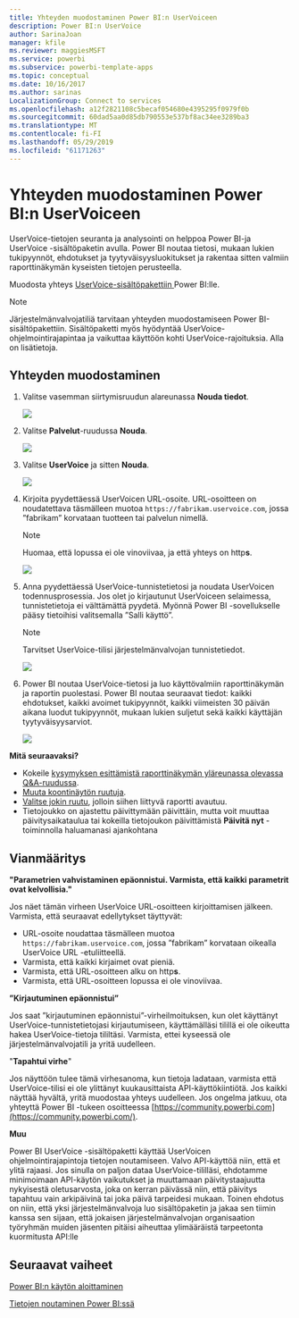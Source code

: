```yaml
---
title: Yhteyden muodostaminen Power BI:n UserVoiceen
description: Power BI:n UserVoice
author: SarinaJoan
manager: kfile
ms.reviewer: maggiesMSFT
ms.service: powerbi
ms.subservice: powerbi-template-apps
ms.topic: conceptual
ms.date: 10/16/2017
ms.author: sarinas
LocalizationGroup: Connect to services
ms.openlocfilehash: a12f2821108c5becaf054680e4395295f0979f0b
ms.sourcegitcommit: 60dad5aa0d85db790553e537bf8ac34ee3289ba3
ms.translationtype: MT
ms.contentlocale: fi-FI
ms.lasthandoff: 05/29/2019
ms.locfileid: "61171263"
---
```

# <a name="connect-to-uservoice-with-power-bi"></a>Yhteyden muodostaminen Power BI:n UserVoiceen
UserVoice-tietojen seuranta ja analysointi on helppoa Power BI-ja UserVoice -sisältöpaketin avulla. Power BI noutaa tietosi, mukaan lukien tukipyynnöt, ehdotukset ja tyytyväisyysluokitukset ja rakentaa sitten valmiin raporttinäkymän kyseisten tietojen perusteella.

Muodosta yhteys [UserVoice-sisältöpakettiin ](https://app.powerbi.com/getdata/services/uservoice) Power BI:lle.

>[!NOTE]
>Järjestelmänvalvojatiliä tarvitaan yhteyden muodostamiseen Power BI-sisältöpakettiin. Sisältöpaketti myös hyödyntää UserVoice-ohjelmointirajapintaa ja vaikuttaa käyttöön kohti UserVoice-rajoituksia. Alla on lisätietoja.

## <a name="how-to-connect"></a>Yhteyden muodostaminen
1. Valitse vasemman siirtymisruudun alareunassa **Nouda tiedot**.
   
   ![](media/service-connect-to-uservoice/pbi_getdata.png)
2. Valitse **Palvelut**-ruudussa **Nouda**.
   
   ![](media/service-connect-to-uservoice/pbi_getservices.png) 
3. Valitse **UserVoice** ja sitten **Nouda**.
   
   ![](media/service-connect-to-uservoice/uservoice.png)
4. Kirjoita pyydettäessä UserVoicen URL-osoite. URL-osoitteen on noudatettava täsmälleen muotoa `https://fabrikam.uservoice.com`, jossa ”fabrikam” korvataan tuotteen tai palvelun nimellä.
   
   >[!NOTE]
   >Huomaa, että lopussa ei ole vinoviivaa, ja että yhteys on http**s**.
   
   ![](media/service-connect-to-uservoice/capture.png)
5. Anna pyydettäessä UserVoice-tunnistetietosi ja noudata UserVoicen todennusprosessia. Jos olet jo kirjautunut UserVoiceen selaimessa, tunnistetietoja ei välttämättä pyydetä. Myönnä Power BI -sovellukselle pääsy tietoihisi valitsemalla ”Salli käyttö”.
   
   >[!NOTE]
   >Tarvitset UserVoice-tilisi järjestelmänvalvojan tunnistetiedot.
   
   ![](media/service-connect-to-uservoice/capture3.png)
6. Power BI noutaa UserVoice-tietosi ja luo käyttövalmiin raporttinäkymän ja raportin puolestasi. Power BI noutaa seuraavat tiedot: kaikki ehdotukset, kaikki avoimet tukipyynnöt, kaikki viimeisten 30 päivän aikana luodut tukipyynnöt, mukaan lukien suljetut sekä kaikki käyttäjän tyytyväisyysarviot.
   
   ![](media/service-connect-to-uservoice/capture4.png)

**Mitä seuraavaksi?**

* Kokeile [kysymyksen esittämistä raporttinäkymän yläreunassa olevassa Q&A-ruudussa](consumer/end-user-q-and-a.md).
* [Muuta koontinäytön ruutuja](service-dashboard-edit-tile.md).
* [Valitse jokin ruutu](consumer/end-user-tiles.md), jolloin siihen liittyvä raportti avautuu.
* Tietojoukko on ajastettu päivittymään päivittäin, mutta voit muuttaa päivitysaikataulua tai kokeilla tietojoukon päivittämistä **Päivitä nyt** -toiminnolla haluamanasi ajankohtana

## <a name="troubleshooting"></a>Vianmääritys
**"Parametrien vahvistaminen epäonnistui. Varmista, että kaikki parametrit ovat kelvollisia."**

Jos näet tämän virheen UserVoice URL-osoitteen kirjoittamisen jälkeen. Varmista, että seuraavat edellytykset täyttyvät:

* URL-osoite noudattaa täsmälleen muotoa `https://fabrikam.uservoice.com`, jossa ”fabrikam” korvataan oikealla UserVoice URL -etuliitteellä.
* Varmista, että kaikki kirjaimet ovat pieniä.
* Varmista, että URL-osoitteen alku on http**s**.
* Varmista, että URL-osoitteen lopussa ei ole vinoviivaa.

**”Kirjautuminen epäonnistui”**

Jos saat ”kirjautuminen epäonnistui”-virheilmoituksen, kun olet käyttänyt UserVoice-tunnistetietojasi kirjautumiseen, käyttämälläsi tilillä ei ole oikeutta hakea UserVoice-tietoja tililtäsi. Varmista, ettei kyseessä ole järjestelmänvalvojatili ja yritä uudelleen.

"**Tapahtui virhe**"

Jos näyttöön tulee tämä virhesanoma, kun tietoja ladataan, varmista että UserVoice-tilisi ei ole ylittänyt kuukausittaista API-käyttökiintiötä. Jos kaikki näyttää hyvältä, yritä muodostaa yhteys uudelleen. Jos ongelma jatkuu, ota yhteyttä Power BI -tukeen osoitteessa [https://community.powerbi.com](https://community.powerbi.com/).

**Muu**  

Power BI UserVoice -sisältöpaketti käyttää UserVoicen ohjelmointirajapintoja tietojen noutamiseen. Valvo API-käyttöä niin, että et ylitä rajaasi. Jos sinulla on paljon dataa UserVoice-tililläsi, ehdotamme minimoimaan API-käytön vaikutukset ja muuttamaan päivitystaajuutta nykyisestä oletusarvosta, joka on kerran päivässä niin, että päivitys tapahtuu vain arkipäivinä tai joka päivä tarpeidesi mukaan. Toinen ehdotus on niin, että yksi järjestelmänvalvoja luo sisältöpaketin ja jakaa sen tiimin kanssa sen sijaan, että jokaisen järjestelmänvalvojan organisaation työryhmän muiden jäsenten pitäisi aiheuttaa ylimääräistä tarpeetonta kuormitusta API:lle

## <a name="next-steps"></a>Seuraavat vaiheet
[Power BI:n käytön aloittaminen](service-get-started.md)

[Tietojen noutaminen Power BI:ssä](service-get-data.md)

